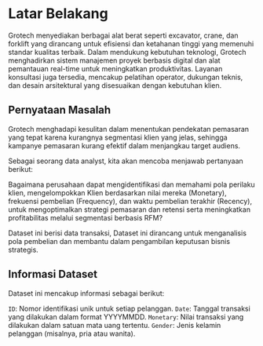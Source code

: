 # Latar Belakang
Grotech menyediakan berbagai alat berat seperti excavator, crane, dan forklift yang dirancang untuk efisiensi dan ketahanan tinggi yang memenuhi standar kualitas terbaik. Dalam mendukung kebutuhan teknologi, Grotech menghadirkan sistem manajemen proyek berbasis digital dan alat pemantauan real-time untuk meningkatkan produktivitas. Layanan konsultasi juga tersedia, mencakup pelatihan operator, dukungan teknis, dan desain arsitektural yang disesuaikan dengan kebutuhan klien.

## Pernyataan Masalah
Grotech menghadapi kesulitan dalam menentukan pendekatan pemasaran yang tepat karena kurangnya segmentasi klien yang jelas, sehingga kampanye pemasaran kurang efektif dalam menjangkau target audiens.

Sebagai seorang data analyst, kita akan mencoba menjawab pertanyaan berikut:

Bagaimana perusahaan dapat mengidentifikasi dan memahami pola perilaku klien, mengelompokkan Klien berdasarkan nilai mereka (Monetary), frekuensi pembelian (Frequency), dan waktu pembelian terakhir (Recency), untuk mengoptimalkan strategi pemasaran dan retensi serta meningkatkan profitabilitas melalui segmentasi berbasis RFM?

Dataset ini berisi data transaksi, Dataset ini dirancang untuk menganalisis pola pembelian dan membantu dalam pengambilan keputusan bisnis strategis.

## Informasi Dataset

Dataset ini mencakup informasi sebagai berikut:

`ID`: Nomor identifikasi unik untuk setiap pelanggan.
`Date`: Tanggal transaksi yang dilakukan dalam format YYYYMMDD.
`Monetary`: Nilai transaksi yang dilakukan dalam satuan mata uang tertentu.
`Gender`: Jenis kelamin pelanggan (misalnya, pria atau wanita).
